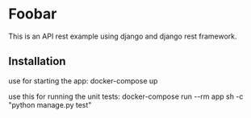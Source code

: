 # Foobar

This is an API rest example using django and django rest framework.

## Installation
use for starting the app:  docker-compose up

use this for running the unit tests: docker-compose run --rm app sh -c "python manage.py test"
